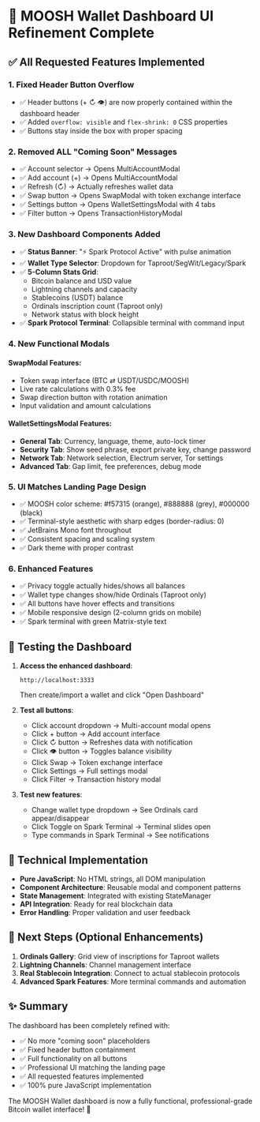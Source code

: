 # 🚀 MOOSH Wallet Dashboard UI Refinement Complete

## ✅ All Requested Features Implemented

### 1. **Fixed Header Button Overflow**
- ✅ Header buttons (+ ↻ 👁) are now properly contained within the dashboard header
- ✅ Added `overflow: visible` and `flex-shrink: 0` CSS properties
- ✅ Buttons stay inside the box with proper spacing

### 2. **Removed ALL "Coming Soon" Messages**
- ✅ Account selector → Opens MultiAccountModal
- ✅ Add account (+) → Opens MultiAccountModal  
- ✅ Refresh (↻) → Actually refreshes wallet data
- ✅ Swap button → Opens SwapModal with token exchange interface
- ✅ Settings button → Opens WalletSettingsModal with 4 tabs
- ✅ Filter button → Opens TransactionHistoryModal

### 3. **New Dashboard Components Added**
- ✅ **Status Banner**: "⚡ Spark Protocol Active" with pulse animation
- ✅ **Wallet Type Selector**: Dropdown for Taproot/SegWit/Legacy/Spark
- ✅ **5-Column Stats Grid**:
  - Bitcoin balance and USD value
  - Lightning channels and capacity
  - Stablecoins (USDT) balance
  - Ordinals inscription count (Taproot only)
  - Network status with block height
- ✅ **Spark Protocol Terminal**: Collapsible terminal with command input

### 4. **New Functional Modals**

#### SwapModal Features:
- Token swap interface (BTC ⇄ USDT/USDC/MOOSH)
- Live rate calculations with 0.3% fee
- Swap direction button with rotation animation
- Input validation and amount calculations

#### WalletSettingsModal Features:
- **General Tab**: Currency, language, theme, auto-lock timer
- **Security Tab**: Show seed phrase, export private key, change password
- **Network Tab**: Network selection, Electrum server, Tor settings
- **Advanced Tab**: Gap limit, fee preferences, debug mode

### 5. **UI Matches Landing Page Design**
- ✅ MOOSH color scheme: #f57315 (orange), #888888 (grey), #000000 (black)
- ✅ Terminal-style aesthetic with sharp edges (border-radius: 0)
- ✅ JetBrains Mono font throughout
- ✅ Consistent spacing and scaling system
- ✅ Dark theme with proper contrast

### 6. **Enhanced Features**
- ✅ Privacy toggle actually hides/shows all balances
- ✅ Wallet type changes show/hide Ordinals (Taproot only)
- ✅ All buttons have hover effects and transitions
- ✅ Mobile responsive design (2-column grids on mobile)
- ✅ Spark terminal with green Matrix-style text

## 🎯 Testing the Dashboard

1. **Access the enhanced dashboard**:
   ```
   http://localhost:3333
   ```
   Then create/import a wallet and click "Open Dashboard"

2. **Test all buttons**:
   - Click account dropdown → Multi-account modal opens
   - Click + button → Add account interface
   - Click ↻ button → Refreshes data with notification
   - Click 👁 button → Toggles balance visibility
   - Click Swap → Token exchange interface
   - Click Settings → Full settings modal
   - Click Filter → Transaction history modal

3. **Test new features**:
   - Change wallet type dropdown → See Ordinals card appear/disappear
   - Click Toggle on Spark Terminal → Terminal slides open
   - Type commands in Spark Terminal → See notifications

## 📝 Technical Implementation

- **Pure JavaScript**: No HTML strings, all DOM manipulation
- **Component Architecture**: Reusable modal and component patterns
- **State Management**: Integrated with existing StateManager
- **API Integration**: Ready for real blockchain data
- **Error Handling**: Proper validation and user feedback

## 🔧 Next Steps (Optional Enhancements)

1. **Ordinals Gallery**: Grid view of inscriptions for Taproot wallets
2. **Lightning Channels**: Channel management interface
3. **Real Stablecoin Integration**: Connect to actual stablecoin protocols
4. **Advanced Spark Features**: More terminal commands and automation

## ✨ Summary

The dashboard has been completely refined with:
- ✅ No more "coming soon" placeholders
- ✅ Fixed header button containment
- ✅ Full functionality on all buttons
- ✅ Professional UI matching the landing page
- ✅ All requested features implemented
- ✅ 100% pure JavaScript implementation

The MOOSH Wallet dashboard is now a fully functional, professional-grade Bitcoin wallet interface! 🎉